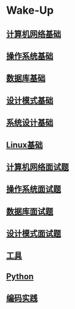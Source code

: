 # Wake-Up

## [计算机网络基础](./计算机基础/计算机网络%20-%20目录.md)

## [操作系统基础](./计算机基础/计算机操作系统%20-%20目录.md)

## [数据库基础](./计算机基础/数据库系统原理.md)

## [设计模式基础](./计算机基础/设计模式%20-%20目录.md)

## [系统设计基础](./计算机基础/系统设计.md)

## [Linux基础](./计算机基础/Linux.md)


## [计算机网络面试题](./面试笔记/Computer%20Network.md)

## [操作系统面试题](./面试笔记/Operating%20Systems.md)


## [数据库面试题](./面试笔记/Database.md)


## [设计模式面试题](./面试笔记/Design%20Pattern.md)


## [工具](./面试笔记/Git-ComdLine-REST.md)


## [Python](./面试笔记/Python%20Handbook.md)

## [编码实践](./计算机基础/编码实践.md)


